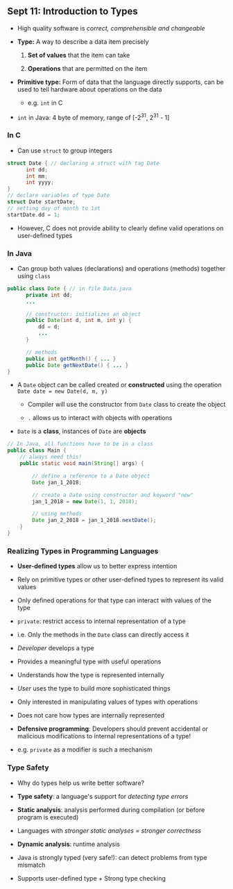 ## **Sept 11: Introduction to Types**
- High quality software is *correct, comprehensible and changeable*

- **Type:** A way to describe a data item precisely
  1. **Set of values** that the item can take

  2. **Operations** that are permitted on the item



- **Primitive type:**  Form of data that the language directly supports, can be used to tell hardware about operations on the data
  - e.g. `int` in C


- `int` in Java: 4 byte of memory, range of [-2<sup>31</sup>, 2<sup>31</sup> - 1]

### In C
- Can use `struct` to group integers
````C
struct Date { // declaring a struct with tag Date
      int dd;
      int mm;
      int yyyy;
}
// declare variables of type Date
struct Date startDate;
// setting day of month to 1st
startDate.dd = 1;
````
- However, C does not provide ability to clearly define valid operations on user-defined types

### In Java
- Can group both values (declarations) and operations (methods) together using `class`
````Java
public class Date { // in file Data.java
      private int dd;
      ...

      // constructor: initializes an object
      public Date(int d, int m, int y) {
          dd = d;
          ...
      }

      // methods
      public int getMonth() { ... }
      public Date getNextDate() { ... }
}
````
- A `Date` object can be called created or **constructed** using the operation `Date date = new Date(d, m, y)`

  - Compiler will use the constructor from `Date` class to create the object

  - `.` allows us to interact with objects with operations

- `Date` is a **class**, instances of `Date` are **objects**
````Java
// In Java, all functions have to be in a class
public class Main {
    // always need this!
    public static void main(String[] args) {

        // define a reference to a Date object
        Date jan_1_2018;

        // create a Date using constructor and keyword "new"
        jan_1_2018 = new Date(1, 1, 2018);

        // using methods
        Date jan_2_2018 = jan_1_2018.nextDate();
    }
}
````

### Realizing Types in Programming Languages
- **User-defined types** allow us to better express intention

 - Rely on primitive types or other user-defined types to represent its valid values

 - Only defined operations for that type can interact with values of the type

- `private`: restrict access to internal representation of a type

 - i.e. Only the methods in the `Date` class can directly access it


 - *Developer* develops a type
  - Provides a meaningful type with useful operations
  - Understands how the type is represented internally

- *User* uses the type to build more sophisticated things
 - Only interested in manipulating values of types with operations
 - Does not care how types are internally represented



- **Defensive programming**: Developers should  prevent accidental or malicious modifications to internal representations of a type!
 - e.g. `private` as a modifier is such a mechanism


 ### Type Safety
 - Why do types help us write better software?
  - **Type safety**: a language's support for *detecting type errors*



- **Static analysis**: analysis performed during compilation (or before program is executed)
 - Languages with *stronger static analyses = stronger correctness*


- **Dynamic analysis**: runtime analysis

- Java is strongly typed (very safe!): can detect problems from type mismatch

 - Supports user-defined type + Strong type checking
